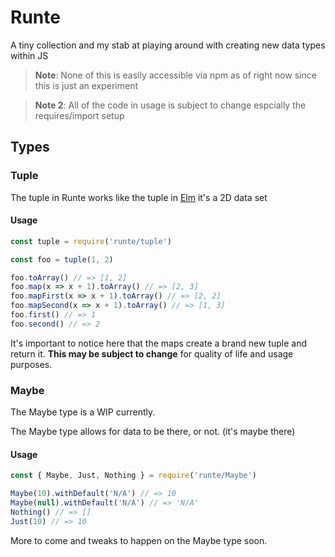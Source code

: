 # Runte

A tiny collection and my stab at playing around with creating new data types within JS

> **Note**: None of this is easily accessible via npm as of right now since this is just an experiment

> **Note 2**: All of the code in usage is subject to change espcially the requires/import setup

## Types

### Tuple

The tuple in Runte works like the tuple in [Elm](https://package.elm-lang.org/packages/elm/core/latest/Tuple) it's a 2D data set

#### Usage

```js
const tuple = require('runte/tuple')

const foo = tuple(1, 2)

foo.toArray() // => [1, 2]
foo.map(x => x + 1).toArray() // => [2, 3]
foo.mapFirst(x => x + 1).toArray() // => [2, 2]
foo.mapSecond(x => x + 1).toArray() // => [1, 3]
foo.first() // => 1
foo.second() // => 2
```

It's important to notice here that the maps create a brand new tuple and return it. **This may be subject to change** for quality of life and usage purposes.

### Maybe

The Maybe type is a WIP currently.

The Maybe type allows for data to be there, or not. (it's maybe there)

#### Usage

```js
const { Maybe, Just, Nothing } = require('runte/Maybe')

Maybe(10).withDefault('N/A') // => 10
Maybe(null).withDefault('N/A') // => 'N/A'
Nothing() // => []
Just(10) // => 10
```

More to come and tweaks to happen on the Maybe type soon.
